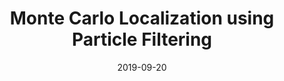 ---
title: "Monte Carlo Localization using Particle Filtering"
excerpt: "Localization of a robot using the popular Monte Carlo Localization Algorithm."
header:
  teaser: "/assets/images/project-2-teaser.png"
date: 2019-09-20
technologies: C++, matplotlibcpp
collection: projects
---